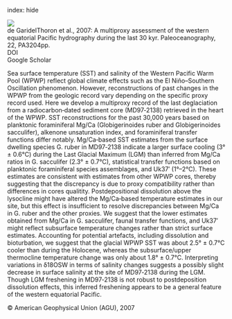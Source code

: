 index: hide

<div class="Citation">
    <div class="Citation-thumb CitationThumb-linked"  data-href="https://doi.org/10.1029/2006pa001269">
      <img src="https://static.claimspace.cloud/climate-study-static/refs/thumbs/5/de_GaridelThoron_et_al_2007-thumb.png" />
    </div>

  <div class="Citation-body">
    <div class="Citation-text">de GaridelThoron et al., 2007: A multiproxy assessment of the western equatorial Pacific hydrography during the last 30 kyr. <span class="Article-journal">Paleoceanography, </span><span class="Article-volume">22, </span>PA3204pp.</div>
    <div class="Citation-links">
      <div class="CitationLink" data-href="https://doi.org/10.1029/2006pa001269">
        <div class="CitationLink-icon CitationLink-Doi"></div>
        <div class="CitationLink-text">DOI</div>
      </div>
      <div class="CitationLink" data-href="https://scholar.google.com/scholar?q=10.1029/2006pa001269">
        <div class="CitationLink-icon CitationLink-Scholar"></div>
        <div class="CitationLink-text">Google Scholar</div>
      </div>
    </div>
  </div>
</div>

Sea surface temperature (SST) and salinity of the Western Pacific Warm Pool (WPWP) reflect global climate effects such as the El Niño–Southern Oscillation phenomenon. However, reconstructions of past changes in the WPWP from the geologic record vary depending on the specific proxy record used. Here we develop a multiproxy record of the last deglaciation from a radiocarbon‐dated sediment core (MD97‐2138) retrieved in the heart of the WPWP. SST reconstructions for the past 30,000 years based on planktonic foraminiferal Mg/Ca (Globigerinoides ruber and Globigerinoides sacculifer), alkenone unsaturation index, and foraminiferal transfer functions differ notably. Mg/Ca‐based SST estimates from the surface dwelling species G. ruber in MD97‐2138 indicate a larger surface cooling (3° ± 0.6°C) during the Last Glacial Maximum (LGM) than inferred from Mg/Ca ratios in G. sacculifer (2.3° ± 0.7°C), statistical transfer functions based on planktonic foraminiferal species assemblages, and Uk37′ (1°–2°C). These estimates are consistent with estimates from other WPWP cores, thereby suggesting that the discrepancy is due to proxy compatibility rather than differences in cores qualitity. Postdepositional dissolution above the lysocline might have altered the Mg/Ca‐based temperature estimates in our site, but this effect is insufficient to resolve discrepancies between Mg/Ca in G. ruber and the other proxies. We suggest that the lower estimates obtained from Mg/Ca in G. sacculifer, faunal transfer functions, and Uk37′ might reflect subsurface temperature changes rather than strict surface estimates. Accounting for potential artefacts, including dissolution and bioturbation, we suggest that the glacial WPWP SST was about 2.5° ± 0.7°C cooler than during the Holocene, whereas the subsurface/upper thermocline temperature change was only about 1.8° ± 0.7°C. Interpreting variations in δ18OSW in terms of salinity changes suggests a possibly slight decrease in surface salinity at the site of MD97‐2138 during the LGM. Though LGM freshening in MD97‐2138 is not robust to postdeposition dissolution effects, this inferred freshening appears to be a general feature of the western equatorial Pacific.

<div class="Citation-copy">
&copy; American Geophysical Union (AGU), 2007
</div>
